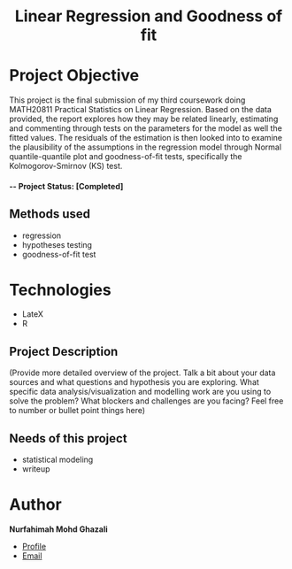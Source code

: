 <h1 align="center">Linear Regression and Goodness of fit</h1>

# Project Objective
This project is the final submission of my third coursework doing MATH20811 Practical Statistics on Linear Regression. Based on the data provided, the report explores how they may be related linearly, estimating and commenting through tests on the parameters for the model as well the fitted values. The residuals of the estimation is then looked into to examine the plausibility of the assumptions in the regression model through Normal quantile-quantile plot and goodness-of-fit tests, specifically the Kolmogorov-Smirnov (KS) test.

#### -- Project Status: [Completed]

## Methods used
- regression
- hypotheses testing
- goodness-of-fit test

# Technologies
- LateX
- R

## Project Description
(Provide more detailed overview of the project.  Talk a bit about your data sources and what questions and hypothesis you are exploring. What specific data analysis/visualization and modelling work are you using to solve the problem? What blockers and challenges are you facing?  Feel free to number or bullet point things here)

## Needs of this project

- statistical modeling
- writeup

# Author
**Nurfahimah Mohd Ghazali**

- [Profile](https://github.com/fahimahghazali "Fahimah Ghazali")
- [Email](mailto:fahimahghazali@icloud.com?subject=Hi% "Hi!")
